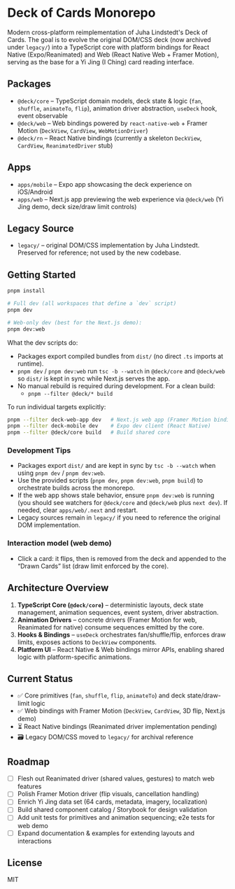 # Deck of Cards Monorepo

Modern cross-platform reimplementation of Juha Lindstedt's Deck of Cards. The goal is to evolve the original DOM/CSS deck (now archived under `legacy/`) into a TypeScript core with platform bindings for React Native (Expo/Reanimated) and Web (React Native Web + Framer Motion), serving as the base for a Yi Jing (I Ching) card reading interface.

## Packages

- `@deck/core` – TypeScript domain models, deck state & logic (`fan`, `shuffle`, `animateTo`, `flip`), animation driver abstraction, `useDeck` hook, event observable
- `@deck/web` – Web bindings powered by `react-native-web` + Framer Motion (`DeckView`, `CardView`, `WebMotionDriver`)
- `@deck/rn` – React Native bindings (currently a skeleton `DeckView`, `CardView`, `ReanimatedDriver` stub)

## Apps

- `apps/mobile` – Expo app showcasing the deck experience on iOS/Android
- `apps/web` – Next.js app previewing the web experience via `@deck/web` (Yi Jing demo, deck size/draw limit controls)

## Legacy Source

- `legacy/` – original DOM/CSS implementation by Juha Lindstedt. Preserved for reference; not used by the new codebase.

## Getting Started

```bash
pnpm install

# Full dev (all workspaces that define a `dev` script)
pnpm dev

# Web‑only dev (best for the Next.js demo):
pnpm dev:web
```

What the dev scripts do:

- Packages export compiled bundles from `dist/` (no direct `.ts` imports at runtime).
- `pnpm dev` / `pnpm dev:web` run `tsc -b --watch` in `@deck/core` and `@deck/web` so `dist/` is kept in sync while Next.js serves the app.
- No manual rebuild is required during development. For a clean build:
  - `pnpm --filter @deck/* build`

To run individual targets explicitly:

```bash
pnpm --filter deck-web-app dev   # Next.js web app (Framer Motion bindings)
pnpm --filter deck-mobile dev    # Expo dev client (React Native)
pnpm --filter @deck/core build   # Build shared core
```

### Development Tips

- Packages export `dist/` and are kept in sync by `tsc -b --watch` when using `pnpm dev` / `pnpm dev:web`.
- Use the provided scripts (`pnpm dev`, `pnpm dev:web`, `pnpm build`) to orchestrate builds across the monorepo.
- If the web app shows stale behavior, ensure `pnpm dev:web` is running (you should see watchers for `@deck/core` and `@deck/web` plus `next dev`). If needed, clear `apps/web/.next` and restart.
- Legacy sources remain in `legacy/` if you need to reference the original DOM implementation.

### Interaction model (web demo)

- Click a card: it flips, then is removed from the deck and appended to the “Drawn Cards” list (draw limit enforced by the core).

## Architecture Overview

1. **TypeScript Core (`@deck/core`)** – deterministic layouts, deck state management, animation sequences, event system, driver abstraction.
2. **Animation Drivers** – concrete drivers (Framer Motion for web, Reanimated for native) consume sequences emitted by the core.
3. **Hooks & Bindings** – `useDeck` orchestrates fan/shuffle/flip, enforces draw limits, exposes actions to `DeckView` components.
4. **Platform UI** – React Native & Web bindings mirror APIs, enabling shared logic with platform-specific animations.

## Current Status

- ✅ Core primitives (`fan`, `shuffle`, `flip`, `animateTo`) and deck state/draw-limit logic
- ✅ Web bindings with Framer Motion (`DeckView`, `CardView`, 3D flip, Next.js demo)
- ⏳ React Native bindings (Reanimated driver implementation pending)
- 🗃 Legacy DOM/CSS moved to `legacy/` for archival reference

## Roadmap

- [ ] Flesh out Reanimated driver (shared values, gestures) to match web features
- [ ] Polish Framer Motion driver (flip visuals, cancellation handling)
- [ ] Enrich Yi Jing data set (64 cards, metadata, imagery, localization)
- [ ] Build shared component catalog / Storybook for design validation
- [ ] Add unit tests for primitives and animation sequencing; e2e tests for web demo
- [ ] Expand documentation & examples for extending layouts and interactions

## License

MIT